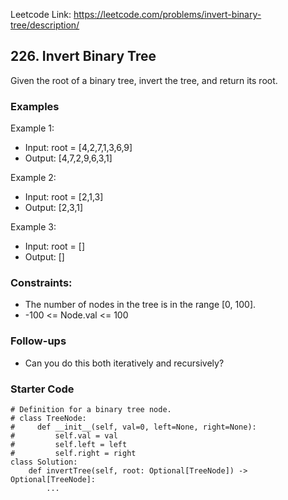 Leetcode Link: https://leetcode.com/problems/invert-binary-tree/description/

## 226. Invert Binary Tree

Given the root of a binary tree, invert the tree, and return its root.

### Examples 

Example 1: 
- Input: root = [4,2,7,1,3,6,9]
- Output: [4,7,2,9,6,3,1]

Example 2: 
- Input: root = [2,1,3]
- Output: [2,3,1]

Example 3: 
- Input: root = []
- Output: []

### Constraints:

- The number of nodes in the tree is in the range [0, 100].
- -100 <= Node.val <= 100

### Follow-ups

- Can you do this both iteratively and recursively?

### Starter Code
```
# Definition for a binary tree node.
# class TreeNode:
#     def __init__(self, val=0, left=None, right=None):
#         self.val = val
#         self.left = left
#         self.right = right
class Solution:
    def invertTree(self, root: Optional[TreeNode]) -> Optional[TreeNode]:
        ...
```